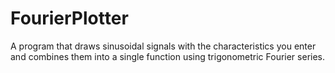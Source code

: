 # FourierPlotter
A program that draws sinusoidal signals with the characteristics you enter and combines them into a single function using trigonometric Fourier series.
